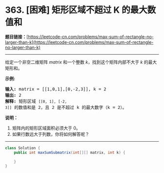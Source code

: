 # 363. [困难] 矩形区域不超过 K 的最大数值和

**题目链接：**[https://leetcode-cn.com/problems/max-sum-of-rectangle-no-larger-than-k](https://leetcode-cn.com/problems/max-sum-of-rectangle-no-larger-than-k)

---

<div class="content__1Y2H">
 <div class="notranslate">
  <p>给定一个非空二维矩阵&nbsp;<em>matrix&nbsp;</em>和一个整数<em> k</em>，找到这个矩阵内部不大于 <em>k</em> 的最大矩形和。</p> 
  <p><strong>示例:</strong></p> 
  <pre class="language-text"><strong>输入: </strong>matrix = [[1,0,1],[0,-2,3]], k = 2
<strong>输出: </strong>2 
<strong>解释:</strong>&nbsp;矩形区域&nbsp;<code>[[0, 1], [-2, 3]]</code>&nbsp;的数值和是 2，且 2 是不超过 k 的最大数字（k = 2）。
</pre> 
  <p><strong>说明：</strong></p> 
  <ol> 
   <li>矩阵内的矩形区域面积必须大于 0。</li> 
   <li>如果行数远大于列数，你将如何解答呢？</li> 
  </ol> 
 </div>
</div>

---

```java
class Solution {
    public int maxSumSubmatrix(int[][] matrix, int k) {
        
    }
}
```